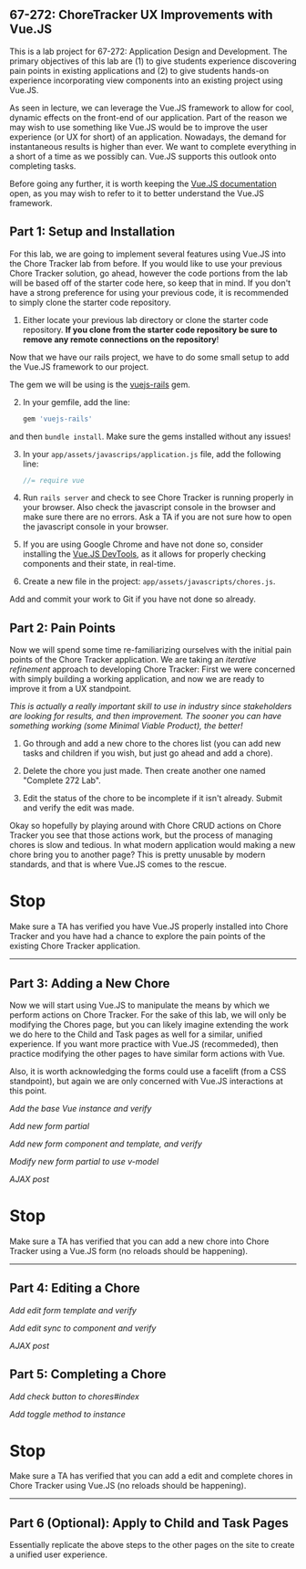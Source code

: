 ## 67-272: ChoreTracker UX Improvements with Vue.JS ##

This is a lab project for 67-272: Application Design and Development.  The primary objectives of this lab are (1) to give students experience discovering pain points in existing applications and (2) to give students hands-on experience incorporating view components into an existing project using Vue.JS.

As seen in lecture, we can leverage the Vue.JS framework to allow for cool, dynamic effects on the front-end of our application. Part of the reason we may wish to use something like Vue.JS would be to improve the user experience (or UX for short) of an application. Nowadays, the demand for instantaneous results is higher than ever. We want to complete everything in a short of a time as we possibly can. Vue.JS supports this outlook onto completing tasks.

Before going any further, it is worth keeping the [Vue.JS documentation](https://vuejs.org/v2/guide/) open, as you may wish to refer to it to better understand the Vue.JS framework.

## Part 1: Setup and Installation

For this lab, we are going to implement several features using Vue.JS into the Chore Tracker lab from before. If you would like to use your previous Chore Tracker solution, go ahead, however the code portions from the lab will be based off of the starter code here, so keep that in mind. If you don't have a strong preference for using your previous code, it is recommended to simply clone the starter code repository.

1. Either locate your previous lab directory or clone the starter code repository. **If you clone from the starter code repository be sure to remove any remote connections on the repository**!

Now that we have our rails project, we have to do some small setup to add the Vue.JS framework to our project.

The gem we will be using is the [vuejs-rails](https://github.com/adambutler/vuejs-rails) gem.

2. In your gemfile, add the line:
	```ruby
	gem 'vuejs-rails'
	```
and then `bundle install`. Make sure the gems installed without any issues!

3. In your `app/assets/javascrips/application.js` file, add the following line:
	```js
	//= require vue
	```

4. Run `rails server` and check to see Chore Tracker is running properly in your browser. Also check the javascript console in the browser and make sure there are no errors. Ask a TA if you are not sure how to open the javascript console in your browser.

5. If you are using Google Chrome and have not done so, consider installing the [Vue.JS DevTools](https://chrome.google.com/webstore/detail/vuejs-devtools/nhdogjmejiglipccpnnnanhbledajbpd?hl=en), as it allows for properly checking components and their state, in real-time.

6. Create a new file in the project: `app/assets/javascripts/chores.js`.

Add and commit your work to Git if you have not done so already.

## Part 2: Pain Points

Now we will spend some time re-familiarizing ourselves with the initial pain points of the Chore Tracker application. We are taking an *iterative refinement* approach to developing Chore Tracker: First we were concerned with simply building a working application, and now we are ready to improve it from a UX standpoint.

*This is actually a really important skill to use in industry since stakeholders are looking for results, and then improvement. The sooner you can have something working (some Minimal Viable Product), the better!*

1. Go through and add a new chore to the chores list (you can add new tasks and children if you wish, but just go ahead and add a chore).

2. Delete the chore you just made. Then create another one named "Complete 272 Lab".

3. Edit the status of the chore to be incomplete if it isn't already. Submit and verify the edit was made.

Okay so hopefully by playing around with Chore CRUD actions on Chore Tracker you see that those actions work, but the process of managing chores is slow and tedious. In what modern application would making a new chore bring you to another page? This is pretty unusable by modern standards, and that is where Vue.JS comes to the rescue.

# Stop
Make sure a TA has verified you have Vue.JS properly installed into Chore Tracker and you have had a chance to explore the pain points of the existing Chore Tracker application.
* * *

## Part 3: Adding a New Chore

Now we will start using Vue.JS to manipulate the means by which we perform actions on Chore Tracker. For the sake of this lab, we will only be modifying the Chores page, but you can likely imagine extending the work we do here to the Child and Task pages as well for a similar, unified experience. If you want more practice with Vue.JS (recommeded), then practice modifying the other pages to have similar form actions with Vue.

Also, it is worth acknowledging the forms could use a facelift (from a CSS standpoint), but again we are only concerned with Vue.JS interactions at this point.

*Add the base Vue instance and verify*

*Add new form partial*

*Add new form component and template, and verify*

*Modify new form partial to use v-model*

*AJAX post*

# Stop
Make sure a TA has verified that you can add a new chore into Chore Tracker using a Vue.JS form (no reloads should be happening).
* * *

## Part 4: Editing a Chore

*Add edit form template and verify*

*Add edit sync to component and verify*

*AJAX post*

## Part 5: Completing a Chore

*Add check button to chores#index*

*Add toggle method to instance*

# Stop
Make sure a TA has verified that you can add a edit and complete chores in Chore Tracker using Vue.JS (no reloads should be happening).
* * *

## Part 6 (Optional): Apply to Child and Task Pages

Essentially replicate the above steps to the other pages on the site to create a unified user experience.
